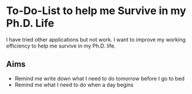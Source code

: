 # To-Do-List to help me Survive in my Ph.D. Life

I have tried other applications but not work. I want to improve my working efficiency to help me survive in my Ph.D. life.

## Aims

- Remind me write down what I need to do tomorrow before I go to bed
- Remind me what I need to do when a day begins
